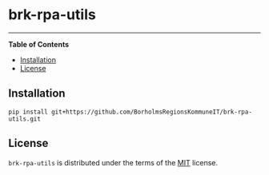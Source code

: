 # brk-rpa-utils

-----

**Table of Contents**

- [Installation](#installation)
- [License](#license)

## Installation

```console
pip install git+https://github.com/BorholmsRegionsKommuneIT/brk-rpa-utils.git
```

## License

`brk-rpa-utils` is distributed under the terms of the [MIT](https://spdx.org/licenses/MIT.html) license.

